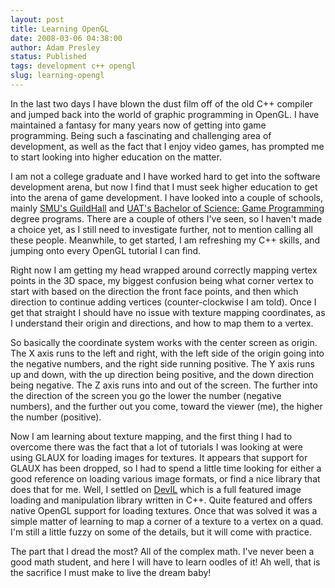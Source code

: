 ```yaml
---
layout: post
title: Learning OpenGL
date: 2008-03-06 04:38:00
author: Adam Presley
status: Published
tags: development c++ opengl
slug: learning-opengl
---
```


In the last two days I have blown the dust film off of the old C++
compiler and jumped back into the world of graphic programming in
OpenGL. I have maintained a fantasy for many years now of getting into
game programming. Being such a fascinating and challenging area of
development, as well as the fact that I enjoy video games, has prompted
me to start looking into higher education on the matter.

I am not a college graduate and I have worked hard to get into the
software development arena, but now I find that I must seek higher
education to get into the arena of game development. I have looked into
a couple of schools, mainly [SMU's GuildHall](http://guildhall.smu.edu/) and [UAT's Bachelor of
Science: Game Programming](http://www.gamedegree.com/) degree programs. There are a couple of
others I've seen, so I haven't made a choice yet, as I still need to
investigate further, not to mention calling all these people. Meanwhile,
to get started, I am refreshing my C++ skills, and jumping onto every
OpenGL tutorial I can find.

Right now I am getting my head wrapped around
correctly mapping vertex points in the 3D space, my biggest confusion
being what corner vertex to start with based on the direction the front
face points, and then which direction to continue adding vertices
(counter-clockwise I am told). Once I get that straight I should have no
issue with texture mapping coordinates, as I understand their origin and
directions, and how to map them to a vertex.

So basically the coordinate system works with the center screen as
origin. The X axis runs to the left and right, with the left side of the
origin going into the negative numbers, and the right side running
positive. The Y axis runs up and down, with the up direction being
positive, and the down direction being negative. The Z axis runs into
and out of the screen. The further into the direction of the screen you
go the lower the number (negative numbers), and the further out you
come, toward the viewer (me), the higher the number (positive).

Now I am learning about texture mapping, and the first thing I had to
overcome there was the fact that a lot of tutorials I was looking at
were using GLAUX for loading images for textures. It appears that
support for GLAUX has been dropped, so I had to spend a little time
looking for either a good reference on loading various image formats, or
find a nice library that does that for me. Well, I settled on [DevIL](http://openil.sourceforge.net/)
which is a full featured image loading and manipulation library written
in C++. Quite featured and offers native OpenGL support for loading
textures. Once that was solved it was a simple matter of learning to map
a corner of a texture to a vertex on a quad. I'm still a little fuzzy on
some of the details, but it will come with practice.

The part that I dread the most? All of the complex math. I've never been
a good math student, and here I will have to learn oodles of it! Ah
well, that is the sacrifice I must make to live the dream baby!
